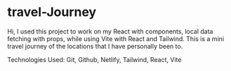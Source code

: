 # travel-Journey

Hi, I used this project to work on my React with components, local data fetching with props, while using Vite with React and Tailwind. This is a mini travel journey of the locations that I have personally been to.

Technologies Used: 
Git, Github, Netlify, Tailwind, React, Vite
